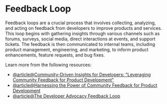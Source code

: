 # Feedback Loop

Feedback loops are a crucial process that involves collecting, analyzing, and acting on feedback from developers to improve products and services. This loop begins with gathering insights through various channels such as forums, surveys, social media, direct interactions at events, and support tickets. The feedback is then communicated to internal teams, including product management, engineering, and marketing, to inform product enhancements, feature requests, and bug fixes.

Learn more from the following resources:

- [@article@Community-Driven Insights for Developers: "Leveraging Community Feedback for Product Development"](https://www.doc-e.ai/post/community-driven-insights-for-developers-leveraging-community-feedback-for-product-development)
- [@article@Harnessing the Power of Community Feedback for Product Development](https://draft.dev/learn/devrel-harnessing-the-power-of-community-feedback-for-product-development)
- [@article@The Developer Advocacy Feedback Loop](https://glaforge.dev/talks/2020/08/06/the-developer-advocacy-feedback-loop/)
